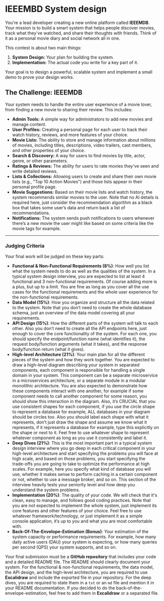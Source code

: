 # IEEEMBD System design

You're a lead developer creating a new online platform called **IEEEMDB**. Your mission is to build a smart system that helps people discover movies, track what they've watched, and share their thoughts with friends. Think of it as a personal movie diary and social network all in one.

This contest is about two main things:

1. **System Design:** Your plan for building the system.
2. **Implementation:** The actual code you write for a key part of it.

Your goal is to design a powerful, scalable system and implement a small demo to prove your design works.

## **The Challenge: IEEEMDB**

Your system needs to handle the entire user experience of a movie lover, from finding a new movie to sharing their review. This includes:

- **Admin Tools:** A simple way for administrators to add new movies and manage content.
- **User Profiles:** Creating a personal page for each user to track their watch history, reviews, and more features of your choice.
- **Movie Lists:** The ability to store and manage information about millions of movies, including titles, descriptions, video trailers, cast members, and other properties of your choice.
- **Search & Discovery:** A way for users to find movies by title, actor, genre, or other parameters.
- **Ratings & Reviews:** The ability for users to rate movies they've seen and write detailed reviews.
- **Lists & Collections:** Allowing users to create and share their own movie lists (e.g., "Top 10 Action Movies") and those lists appear in their personal profile page.
- **Movie Suggestions:** Based on their movie lists and watch history, the system recommends similar movies to the user. Note that no AI details is required here, just consider the recommendation algorithm as a black box that takes some user’s data and return back a list of recommendations.
- **Notifications:** The system sends push notifications to users whenever there’s a new movie the user might like based on some criteria like the movie tags for example.

---

### **Judging Criteria**

Your final work will be judged on these key parts:

- **Functional & Non-Functional Requirements (8%)**: How well you list what the system needs to do as well as the qualities of the system. In a typical system design interview, you are expected to list at least 4 functional and 3 non-functional requirements. Of course adding more is a plus, but up to a limit. You are fine as long as you cover all the use cases for the functional requirements and the whole user experience for the non-functional requirements.
- **Data Model (15%)**: How you organize and structure all the data related to the system. Note that you don’t need to create the whole database schema, just an overview of the data model covering all your requirements.
- **API Design (15%)**: How the different parts of the system will talk to each other. Also you don’t need to create all the API endpoints here, just enough to cover the core functionality of the system. For each one, you should specify the endpoint/function name (what identifies it), the request body/function arguments (what it takes), and the response body/function return (what it gives).
- **High-level Architecture (21%)**: Your main plan for all the different pieces of the system and how they work together. You are expected to draw a high-level diagram describing your system in separated components, each component is responsible for handling a single domain in your system. This component can be a separate microservice in a microservices architecture, or a separate module in a modular monolithic architecture. You are also expected to demonstrate how these components interact with one another, for example if some component needs to call another component for some reason, you should show this interaction in the diagram. Also, it’s CRUCIAL that you use consistent shapes for each component, if you use the circle shape to represent a database for example, ALL databases in your diagram should be circles too. Also you should label each shape with what it represents, don’t just draw the shape and assume we know what it represents, if it represents a database for example, type this explicitly on the shape or next to it. Feel free to use whatever shape to represent whatever component as long as you use it consistently and label it.
- **Deep Dives (21%)**: This is the most important part in a typical system design interview where you go deep in each critical component in your high-level architecture and start specifying the problems you will face at high scale, and based on those problems, you start specifying the trade-offs you are going to take to optimize the performance at high scales. For example, here you specify what kind of database you will use, whether it makes sense to perform caching in a certain component or not, whether to use a message broker, and so on. This section of the interview heavily tests your seniority level and how deep you understand the system problems.
- **Implementation (20%)**: The quality of your code. We will check that it's clean, easy to manage, and follows good coding practices. Note that you are not expected to implement the whole system, just implement its core features and other features of your choice. Feel free to use whatever framework/technology, or just implement it as a simple console application, it’s up to you and what you are most comfortable with.
- **Back-Of-The-Envelope-Estimation (Bonus)**: Your estimation of the system capacity or performance requirements. For example, how many daily active users (DAU) your system is expecting, or how many queries per second (QPS) your system supports, and so on.

Your final submission must be a **GitHub repository** that includes your code and a detailed README file. The README should clearly document your system. For the functional & non-functional requirements, the data model, the API design, and the high-level architecture, you are required to use **Excalidraw** and include the exported file in your repository. For the deep dives, you are required to state them in a `txt` or an `md` file and mention it in your README documentation. If you decided to do the back-of-the-envelope-estimation, feel free to add them in **Excalidraw** or a separated file.